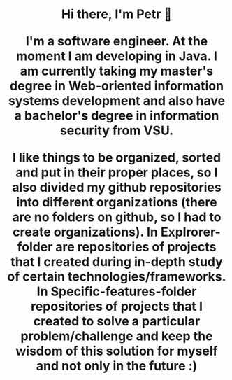 <h1 align="center">Hi there, I'm Petr 🐳</a> 

I'm a software engineer. At the moment I am developing in Java. I am currently taking my master's degree in Web-oriented information systems development and also have a bachelor's degree in information security from VSU.

I like things to be organized, sorted and put in their proper places, so I also divided my github repositories into different organizations (there are no folders on github, so I had to create organizations).
In Explrorer-folder are repositories of projects that I created during in-depth study of certain technologies/frameworks.
In Specific-features-folder repositories of projects that I created to solve a particular problem/challenge and keep the wisdom of this solution for myself and not only in the future :)
